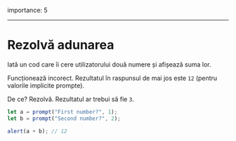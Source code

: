 importance: 5

---

# Rezolvă adunarea

Iată un cod care îi cere utilizatorului două numere și afișează suma lor.

Funcționează incorect. Rezultatul în raspunsul de mai jos este `12` (pentru valorile implicite prompte).

De ce? Rezolvă. Rezultatul ar trebui să fie `3`.

```js run
let a = prompt("First number?", 1);
let b = prompt("Second number?", 2);

alert(a + b); // 12
```
